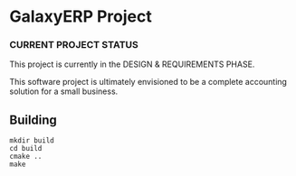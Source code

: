# GalaxyERP Project

### CURRENT PROJECT STATUS

This project is currently in the DESIGN & REQUIREMENTS PHASE.

This software project is ultimately envisioned to be a complete accounting
solution for a small business.

## Building

```
mkdir build
cd build
cmake ..
make
```